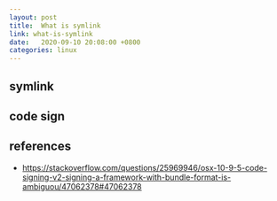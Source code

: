 ```yaml
---
layout: post
title:  What is symlink
link: what-is-symlink
date:   2020-09-10 20:08:00 +0800
categories: linux
---
```


## symlink

## code sign

## references

- <https://stackoverflow.com/questions/25969946/osx-10-9-5-code-signing-v2-signing-a-framework-with-bundle-format-is-ambiguou/47062378#47062378>
